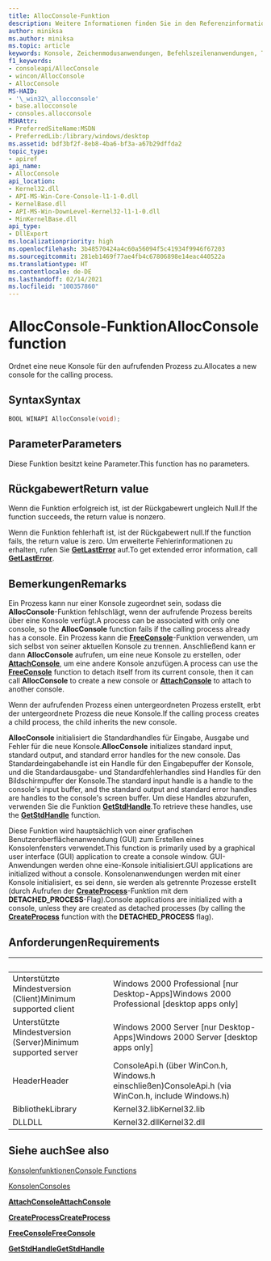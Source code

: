 ```yaml
---
title: AllocConsole-Funktion
description: Weitere Informationen finden Sie in den Referenzinformationen zur AllocConsole-Funktion, die eine neue Konsole für den aufrufenden Prozess zuordnet.
author: miniksa
ms.author: miniksa
ms.topic: article
keywords: Konsole, Zeichenmodusanwendungen, Befehlszeilenanwendungen, Terminalanwendungen, Konsolen-API
f1_keywords:
- consoleapi/AllocConsole
- wincon/AllocConsole
- AllocConsole
MS-HAID:
- '\_win32\_allocconsole'
- base.allocconsole
- consoles.allocconsole
MSHAttr:
- PreferredSiteName:MSDN
- PreferredLib:/library/windows/desktop
ms.assetid: bdf3bf2f-8eb8-4ba6-bf3a-a67b29dffda2
topic_type:
- apiref
api_name:
- AllocConsole
api_location:
- Kernel32.dll
- API-MS-Win-Core-Console-l1-1-0.dll
- KernelBase.dll
- API-MS-Win-DownLevel-Kernel32-l1-1-0.dll
- MinKernelBase.dll
api_type:
- DllExport
ms.localizationpriority: high
ms.openlocfilehash: 3b48570424a4c60a56094f5c41934f9946f67203
ms.sourcegitcommit: 281eb1469f77ae4fb4c67806898e14eac440522a
ms.translationtype: HT
ms.contentlocale: de-DE
ms.lasthandoff: 02/14/2021
ms.locfileid: "100357860"
---
```

# <a name="allocconsole-function"></a><span data-ttu-id="5c2c4-104">AllocConsole-Funktion</span><span class="sxs-lookup"><span data-stu-id="5c2c4-104">AllocConsole function</span></span>

<span data-ttu-id="5c2c4-105">Ordnet eine neue Konsole für den aufrufenden Prozess zu.</span><span class="sxs-lookup"><span data-stu-id="5c2c4-105">Allocates a new console for the calling process.</span></span>

## <a name="syntax"></a><span data-ttu-id="5c2c4-106">Syntax</span><span class="sxs-lookup"><span data-stu-id="5c2c4-106">Syntax</span></span>

```C
BOOL WINAPI AllocConsole(void);
```

## <a name="parameters"></a><span data-ttu-id="5c2c4-107">Parameter</span><span class="sxs-lookup"><span data-stu-id="5c2c4-107">Parameters</span></span>

<span data-ttu-id="5c2c4-108">Diese Funktion besitzt keine Parameter.</span><span class="sxs-lookup"><span data-stu-id="5c2c4-108">This function has no parameters.</span></span>

## <a name="return-value"></a><span data-ttu-id="5c2c4-109">Rückgabewert</span><span class="sxs-lookup"><span data-stu-id="5c2c4-109">Return value</span></span>

<span data-ttu-id="5c2c4-110">Wenn die Funktion erfolgreich ist, ist der Rückgabewert ungleich Null.</span><span class="sxs-lookup"><span data-stu-id="5c2c4-110">If the function succeeds, the return value is nonzero.</span></span>

<span data-ttu-id="5c2c4-111">Wenn die Funktion fehlerhaft ist, ist der Rückgabewert null.</span><span class="sxs-lookup"><span data-stu-id="5c2c4-111">If the function fails, the return value is zero.</span></span> <span data-ttu-id="5c2c4-112">Um erweiterte Fehlerinformationen zu erhalten, rufen Sie [**GetLastError**](/windows/win32/api/errhandlingapi/nf-errhandlingapi-getlasterror) auf.</span><span class="sxs-lookup"><span data-stu-id="5c2c4-112">To get extended error information, call [**GetLastError**](/windows/win32/api/errhandlingapi/nf-errhandlingapi-getlasterror).</span></span>

## <a name="remarks"></a><span data-ttu-id="5c2c4-113">Bemerkungen</span><span class="sxs-lookup"><span data-stu-id="5c2c4-113">Remarks</span></span>

<span data-ttu-id="5c2c4-114">Ein Prozess kann nur einer Konsole zugeordnet sein, sodass die **AllocConsole**-Funktion fehlschlägt, wenn der aufrufende Prozess bereits über eine Konsole verfügt.</span><span class="sxs-lookup"><span data-stu-id="5c2c4-114">A process can be associated with only one console, so the **AllocConsole** function fails if the calling process already has a console.</span></span> <span data-ttu-id="5c2c4-115">Ein Prozess kann die [**FreeConsole**](freeconsole.md)-Funktion verwenden, um sich selbst von seiner aktuellen Konsole zu trennen. Anschließend kann er dann **AllocConsole** aufrufen, um eine neue Konsole zu erstellen, oder [**AttachConsole**](attachconsole.md), um eine andere Konsole anzufügen.</span><span class="sxs-lookup"><span data-stu-id="5c2c4-115">A process can use the [**FreeConsole**](freeconsole.md) function to detach itself from its current console, then it can call **AllocConsole** to create a new console or [**AttachConsole**](attachconsole.md) to attach to another console.</span></span>

<span data-ttu-id="5c2c4-116">Wenn der aufrufenden Prozess einen untergeordneten Prozess erstellt, erbt der untergeordnete Prozess die neue Konsole.</span><span class="sxs-lookup"><span data-stu-id="5c2c4-116">If the calling process creates a child process, the child inherits the new console.</span></span>

<span data-ttu-id="5c2c4-117">**AllocConsole** initialisiert die Standardhandles für Eingabe, Ausgabe und Fehler für die neue Konsole.</span><span class="sxs-lookup"><span data-stu-id="5c2c4-117">**AllocConsole** initializes standard input, standard output, and standard error handles for the new console.</span></span> <span data-ttu-id="5c2c4-118">Das Standardeingabehandle ist ein Handle für den Eingabepuffer der Konsole, und die Standardausgabe- und Standardfehlerhandles sind Handles für den Bildschirmpuffer der Konsole.</span><span class="sxs-lookup"><span data-stu-id="5c2c4-118">The standard input handle is a handle to the console's input buffer, and the standard output and standard error handles are handles to the console's screen buffer.</span></span> <span data-ttu-id="5c2c4-119">Um diese Handles abzurufen, verwenden Sie die Funktion [**GetStdHandle**](getstdhandle.md).</span><span class="sxs-lookup"><span data-stu-id="5c2c4-119">To retrieve these handles, use the [**GetStdHandle**](getstdhandle.md) function.</span></span>

<span data-ttu-id="5c2c4-120">Diese Funktion wird hauptsächlich von einer grafischen Benutzeroberflächenanwendung (GUI) zum Erstellen eines Konsolenfensters verwendet.</span><span class="sxs-lookup"><span data-stu-id="5c2c4-120">This function is primarily used by a graphical user interface (GUI) application to create a console window.</span></span> <span data-ttu-id="5c2c4-121">GUI-Anwendungen werden ohne eine-Konsole initialisiert.</span><span class="sxs-lookup"><span data-stu-id="5c2c4-121">GUI applications are initialized without a console.</span></span> <span data-ttu-id="5c2c4-122">Konsolenanwendungen werden mit einer Konsole initialisiert, es sei denn, sie werden als getrennte Prozesse erstellt (durch Aufrufen der [**CreateProcess**](/windows/win32/api/processthreadsapi/nf-processthreadsapi-createprocessa)-Funktion mit dem **DETACHED\_PROCESS**-Flag).</span><span class="sxs-lookup"><span data-stu-id="5c2c4-122">Console applications are initialized with a console, unless they are created as detached processes (by calling the [**CreateProcess**](/windows/win32/api/processthreadsapi/nf-processthreadsapi-createprocessa) function with the **DETACHED\_PROCESS** flag).</span></span>

## <a name="requirements"></a><span data-ttu-id="5c2c4-123">Anforderungen</span><span class="sxs-lookup"><span data-stu-id="5c2c4-123">Requirements</span></span>

| &nbsp; | &nbsp; |
|-|-|
| <span data-ttu-id="5c2c4-124">Unterstützte Mindestversion (Client)</span><span class="sxs-lookup"><span data-stu-id="5c2c4-124">Minimum supported client</span></span> | <span data-ttu-id="5c2c4-125">Windows 2000 Professional \[nur Desktop-Apps\]</span><span class="sxs-lookup"><span data-stu-id="5c2c4-125">Windows 2000 Professional \[desktop apps only\]</span></span> |
| <span data-ttu-id="5c2c4-126">Unterstützte Mindestversion (Server)</span><span class="sxs-lookup"><span data-stu-id="5c2c4-126">Minimum supported server</span></span> | <span data-ttu-id="5c2c4-127">Windows 2000 Server \[nur Desktop-Apps\]</span><span class="sxs-lookup"><span data-stu-id="5c2c4-127">Windows 2000 Server \[desktop apps only\]</span></span> |
| <span data-ttu-id="5c2c4-128">Header</span><span class="sxs-lookup"><span data-stu-id="5c2c4-128">Header</span></span> | <span data-ttu-id="5c2c4-129">ConsoleApi.h (über WinCon.h, Windows.h einschließen)</span><span class="sxs-lookup"><span data-stu-id="5c2c4-129">ConsoleApi.h (via WinCon.h, include Windows.h)</span></span> |
| <span data-ttu-id="5c2c4-130">Bibliothek</span><span class="sxs-lookup"><span data-stu-id="5c2c4-130">Library</span></span> | <span data-ttu-id="5c2c4-131">Kernel32.lib</span><span class="sxs-lookup"><span data-stu-id="5c2c4-131">Kernel32.lib</span></span> |
| <span data-ttu-id="5c2c4-132">DLL</span><span class="sxs-lookup"><span data-stu-id="5c2c4-132">DLL</span></span> | <span data-ttu-id="5c2c4-133">Kernel32.dll</span><span class="sxs-lookup"><span data-stu-id="5c2c4-133">Kernel32.dll</span></span> |

## <a name="see-also"></a><span data-ttu-id="5c2c4-134">Siehe auch</span><span class="sxs-lookup"><span data-stu-id="5c2c4-134">See also</span></span>

[<span data-ttu-id="5c2c4-135">Konsolenfunktionen</span><span class="sxs-lookup"><span data-stu-id="5c2c4-135">Console Functions</span></span>](console-functions.md)

[<span data-ttu-id="5c2c4-136">Konsolen</span><span class="sxs-lookup"><span data-stu-id="5c2c4-136">Consoles</span></span>](consoles.md)

[<span data-ttu-id="5c2c4-137">**AttachConsole**</span><span class="sxs-lookup"><span data-stu-id="5c2c4-137">**AttachConsole**</span></span>](attachconsole.md)

[<span data-ttu-id="5c2c4-138">**CreateProcess**</span><span class="sxs-lookup"><span data-stu-id="5c2c4-138">**CreateProcess**</span></span>](/windows/win32/api/processthreadsapi/nf-processthreadsapi-createprocessa)

[<span data-ttu-id="5c2c4-139">**FreeConsole**</span><span class="sxs-lookup"><span data-stu-id="5c2c4-139">**FreeConsole**</span></span>](freeconsole.md)

[<span data-ttu-id="5c2c4-140">**GetStdHandle**</span><span class="sxs-lookup"><span data-stu-id="5c2c4-140">**GetStdHandle**</span></span>](getstdhandle.md)